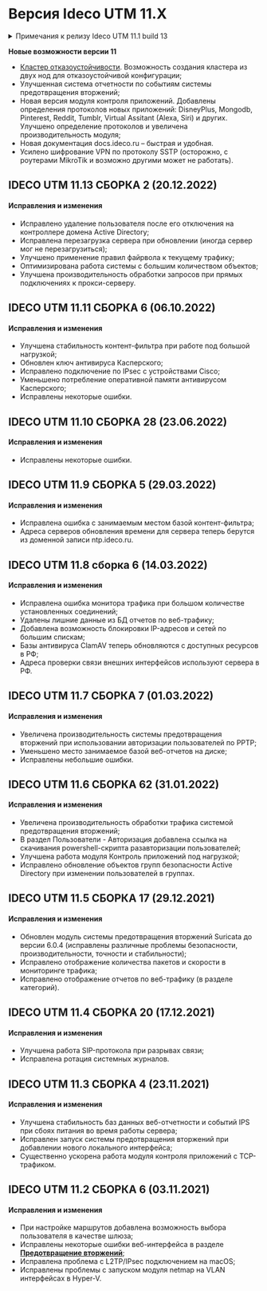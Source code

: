 # Версия Ideco UTM 11.X

<details>

<summary>Примечания к релизу Ideco UTM 11.1 build 13</summary>

**Дата выхода версии**: 21.10.2021.

**Техническая поддержка и обратная связь** (поможет нам улучшить продукт):
* Обсудить версию в телеграмм-канале с разработчиками: [https://t.me/idecoutm](https://t.me/idecoutm);
* Портал технической поддержки: [https://help.ideco.ru/](https://help.ideco.ru/);
* Электронная почта: help@ideco.ru;
* Telegram: [ideco.bot](https://telegram.im/@ideco_support_bot).


[Скачать Ideco UTM 10](https://my.ideco.ru/). \
Автоматическая регистрация тестовой лицензии: [my.ideco.ru](my.ideco.ru) (полный функционал на 40 дней и 10 000 пользователей).

**Обновление с релизов Ideco UTM 8.12 и старше**

Обновление с релиза Ideco UTM 10 возможно через автоматические обновления (тестовый канал).

Обновление с релизов 9.х возможно через автоматические обновления с промежуточным обновлением до версии 10.2.

Обновление с релизов 8.х возможно через автоматические обновления с промежуточным обновлением до версии 9.11 и затем до 10.2.

**Обновление с версии Ideco UTM 7.9.9**

Обновление до версии 11 невозможно.

Возможна миграция настроек на предварительно установленную версию 9.11 и дальнейшее обновление до версии 11.0 с помощью автоматического обновления.

</details>

**Новые возможности версии 11**
* [Кластер отказоустойчивости](../settings/cluster.md). Возможность создания кластера из двух нод для отказоустойчивой конфигурации;
* Улучшенная система отчетности по событиям системы предотвращения вторжений;
* Новая версия модуля контроля приложений. Добавлены определения протоколов новых приложений: DisneyPlus, Mongodb, Pinterest, Reddit, Tumblr, Virtual Assitant (Alexa, Siri) и других. Улучшено определение протоколов и увеличена производительность модуля;
* Новая документация docs.ideco.ru – быстрая и удобная.
* Усилено шифрование VPN по протоколу SSTP (осторожно, с роутерами MikroTik и возможно другими может не работать).

## **IDECO UTM 11.13 СБОРКА 2 (20.12.2022)**

#### **Исправления и изменения**

* Исправлено удаление пользователя после его отключения на контроллере домена Active Directory;
* Исправлена перезагрузка сервера при обновлении (иногда сервер мог не перезагрузиться);
* Улучшено применение правил файрвола к текущему трафику;
* Оптимизирована работа системы с большим количеством объектов;
* Улучшена производительность обработки запросов при прямых подключениях к прокси-серверу.

## **IDECO UTM 11.11 СБОРКА 6 (06.10.2022)**

#### **Исправления и изменения**

* Улучшена стабильность контент-фильтра при работе под большой нагрузкой;
* Обновлен ключ антивируса Касперского;
* Исправлено подключение по IPsec с устройствами Cisco;
* Уменьшено потребление оперативной памяти антивирусом Касперского;
* Исправлены некоторые ошибки.

## **IDECO UTM 11.10 СБОРКА 28 (23.06.2022)**

#### **Исправления и изменения**

* Исправлены некоторые ошибки.  

## **IDECO UTM 11.9 СБОРКА 5 (29.03.2022)**

#### **Исправления и изменения**

* Исправлена ошибка с занимаемым местом базой контент-фильтра;
* Адреса серверов обновления времени для сервера теперь берутся из доменной записи ntp.ideco.ru.
  
## **IDECO UTM 11.8 сборка 6 (14.03.2022)**

#### **Исправления и изменения**

* Исправлена ошибка монитора трафика при большом количестве установленных соединений;
* Удалены лишние данные из БД отчетов по веб-трафику;
* Добавлена возможность блокировки IP-адресов и сетей по большим спискам;
*  Базы антивируса ClamAV теперь обновляются с доступных ресурсов в РФ;
* Адреса проверки связи внешних интерфейсов используют сервера в РФ.
  
## **IDECO UTM 11.7 СБОРКА 7 (01.03.2022)**

#### **Исправления и изменения**

* Увеличена производительность системы предотвращения вторжений при использовании авторизации пользователей по PPTP;
* Уменьшено место занимаемое базой веб-отчетов на диске;
* Исправлены небольшие ошибки.

## **IDECO UTM 11.6 СБОРКА 62 (31.01.2022)**

#### **Исправления и изменения**

* Увеличена производительность обработки трафика системой предотвращения вторжений;
* В раздел Пользователи - Авторизация добавлена ссылка на скачивания powershell-скрипта разавторизации пользователей;
* Улучшена работа модуля Контроль приложений под нагрузкой;
* Исправлено обновление объектов групп безопасности Active Directory при изменении пользователей в группах.

## **IDECO UTM 11.5 СБОРКА 17 (29.12.2021)**

#### **Исправления и изменения**

* Обновлен модуль системы предотвращения вторжений Suricata до версии 6.0.4 (исправлены различные проблемы безопасности, производительности, точности и стабильности);
* Исправлено отображение количества пакетов и скорости в мониторинге трафика;
* Исправлено отображение отчетов по веб-трафику (в разделе категорий).

## **IDECO UTM 11.4 СБОРКА 20 (17.12.2021)**

#### **Исправления и изменения**

* Улучшена работа SIP-протокола при разрывах связи;
* Исправлена ротация системных журналов.

## **IDECO UTM 11.3 СБОРКА 4 (23.11.2021)**

#### **Исправления и изменения**

* Улучшена стабильность баз данных веб-отчетности и событий IPS при сбоях питания во время работы сервера;
* Исправлен запуск системы предотвращения вторжений при добавлении нового локального интерфейса;
* Существенно ускорена работа модуля контроля приложений с TCP-трафиком.

## **IDECO UTM 11.2 СБОРКА 6 (03.11.2021)**

#### **Исправления и изменения**

* При настройке маршрутов добавлена возможность выбора пользователя в качестве шлюза;
* Исправлены некоторые ошибки веб-интерфейса в разделе [**Предотвращение вторжений**](../settings/access-rules/ips/README.md);
* Исправлена проблема с L2TP/IPsec подключением на macOS;
* Исправлены проблемы с запуском модуля netmap на VLAN интерфейсах в Hyper-V.

